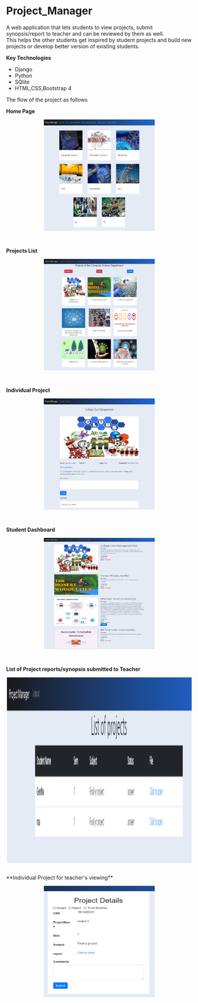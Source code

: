 # Project_Manager
A web application that lets students to view projects, submit synopsis/report to teacher and can be reviewed by them as well.<br/>
This helps the other students get inspired by student projects and build new projects or develop better version of existing students.

**Key Technologies**
* Django
* Python
* SQlite
* HTML,CSS,Bootstrap 4


The flow of the project as follows<br/>

<b>Home Page</b>
<p align="center">
<img  src="./ReadmeImages/homepage.png"  alt="Home Page" width="300" height="300" align="center"/>
</p>
<br/>


**Projects List**
<p align="center">
<img src="./ReadmeImages/projectList1.jpeg" alt="ProjectsList Page" width="300" height="300" align="center"/>
</p>
<br/>

**Individual Project**
<p align="center">
<img src="./ReadmeImages/Individual Project.png" alt="Individual Projects Page" width="300" height="300" align="center"/>
</p>
<br/>

**Student Dashboard**
<p align="center">
<img src="./ReadmeImages/student-dashboard.png" alt="Dtudent Dashboard Page" width="300" height="300" align="center"/>
</p>
<br/>


**List of Project reports/synopsis submitted to Teacher**
<p align="center">
<img src="./ReadmeImages/teacher list.PNG" alt="Teacher's View of projects list" width="500" height="500" align="center"/>
</p>
<br/>
**Individual Project for teacher's viewing**
<p align="center">
<img src="./ReadmeImages/teacher view.PNG" alt="Teacher's View of an individual project" width="300" height="300" />
</p>


